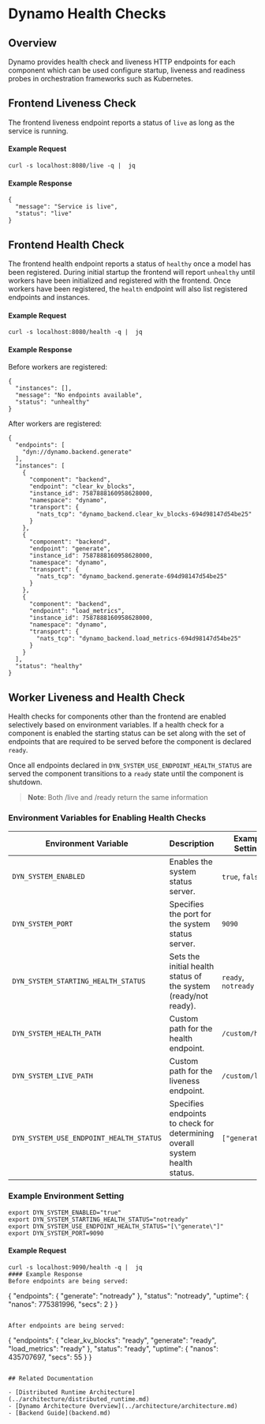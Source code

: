 <!--
SPDX-FileCopyrightText: Copyright (c) 2025 NVIDIA CORPORATION & AFFILIATES. All rights reserved.
SPDX-License-Identifier: Apache-2.0

Licensed under the Apache License, Version 2.0 (the "License");
you may not use this file except in compliance with the License.
You may obtain a copy of the License at

http://www.apache.org/licenses/LICENSE-2.0

Unless required by applicable law or agreed to in writing, software
distributed under the License is distributed on an "AS IS" BASIS,
WITHOUT WARRANTIES OR CONDITIONS OF ANY KIND, either express or implied.
See the License for the specific language governing permissions and
limitations under the License.
-->

# Dynamo Health Checks

## Overview

Dynamo provides health check and liveness HTTP endpoints for each component which
can be used configure startup, liveness and readiness probes in
orchestration frameworks such as Kubernetes.

## Frontend Liveness Check

The frontend liveness endpoint reports a status of `live` as long as
the service is running.

#### Example Request

```
curl -s localhost:8080/live -q |  jq
```

#### Example Response

```
{
  "message": "Service is live",
  "status": "live"
}
```

## Frontend Health Check

The frontend health endpoint reports a status of `healthy` once a
model has been registered. During initial startup the frontend will
report `unhealthy` until workers have been initialized and registered
with the frontend. Once workers have been registered, the `health`
endpoint will also list registered endpoints and instances.


#### Example Request

```
curl -s localhost:8080/health -q |  jq
```

#### Example Response

Before workers are registered:

```
{
  "instances": [],
  "message": "No endpoints available",
  "status": "unhealthy"
}
```

After workers are registered:

```
{
  "endpoints": [
    "dyn://dynamo.backend.generate"
  ],
  "instances": [
    {
      "component": "backend",
      "endpoint": "clear_kv_blocks",
      "instance_id": 7587888160958628000,
      "namespace": "dynamo",
      "transport": {
        "nats_tcp": "dynamo_backend.clear_kv_blocks-694d98147d54be25"
      }
    },
    {
      "component": "backend",
      "endpoint": "generate",
      "instance_id": 7587888160958628000,
      "namespace": "dynamo",
      "transport": {
        "nats_tcp": "dynamo_backend.generate-694d98147d54be25"
      }
    },
    {
      "component": "backend",
      "endpoint": "load_metrics",
      "instance_id": 7587888160958628000,
      "namespace": "dynamo",
      "transport": {
        "nats_tcp": "dynamo_backend.load_metrics-694d98147d54be25"
      }
    }
  ],
  "status": "healthy"
}
```

## Worker Liveness and Health Check

Health checks for components other than the frontend are enabled
selectively based on environment variables. If a health check for a
component is enabled the starting status can be set along with the set
of endpoints that are required to be served before the component is
declared `ready`.

Once all endpoints declared in `DYN_SYSTEM_USE_ENDPOINT_HEALTH_STATUS`
are served the component transitions to a `ready` state until the
component is shutdown.

> **Note**: Both /live and /ready return the same information

### Environment Variables for Enabling Health Checks

| **Environment Variable** | **Description**     | **Example Settings**                             |
| -------------------------| ------------------- | ------------------------------------------------ |
| `DYN_SYSTEM_ENABLED`     | Enables the system status server.                                            | `true`, `false`                           |
| `DYN_SYSTEM_PORT`        | Specifies the port for the system status server.                              | `9090`                                   |
| `DYN_SYSTEM_STARTING_HEALTH_STATUS`     | Sets the initial health status of the system (ready/not ready).                | `ready`, `notready`      |
| `DYN_SYSTEM_HEALTH_PATH`                | Custom path for the health endpoint.                                         | `/custom/health`           |
| `DYN_SYSTEM_LIVE_PATH`                   | Custom path for the liveness endpoint.                                       | `/custom/live`            |
| `DYN_SYSTEM_USE_ENDPOINT_HEALTH_STATUS` | Specifies endpoints to check for determining overall system health status.    | `["generate"]`            |

### Example Environment Setting

```
export DYN_SYSTEM_ENABLED="true"
export DYN_SYSTEM_STARTING_HEALTH_STATUS="notready"
export DYN_SYSTEM_USE_ENDPOINT_HEALTH_STATUS="[\"generate\"]"
export DYN_SYSTEM_PORT=9090
```

#### Example Request

```
curl -s localhost:9090/health -q |  jq
#### Example Response
Before endpoints are being served:

```
{
  "endpoints": {
    "generate": "notready"
  },
  "status": "notready",
  "uptime": {
    "nanos": 775381996,
    "secs": 2
  }
}
```

After endpoints are being served:

```
{
  "endpoints": {
    "clear_kv_blocks": "ready",
    "generate": "ready",
    "load_metrics": "ready"
  },
  "status": "ready",
  "uptime": {
    "nanos": 435707697,
    "secs": 55
  }
}
```

## Related Documentation

- [Distributed Runtime Architecture](../architecture/distributed_runtime.md)
- [Dynamo Architecture Overview](../architecture/architecture.md)
- [Backend Guide](backend.md)
